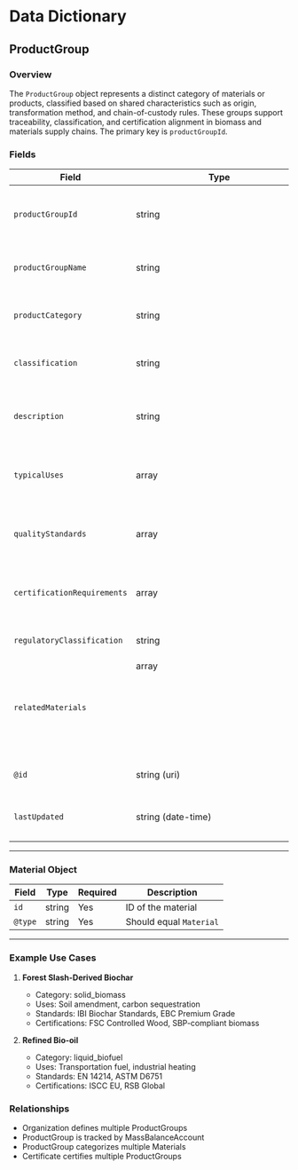 # Data Dictionary

## ProductGroup

### Overview
The `ProductGroup` object represents a distinct category of materials or products, classified based on shared characteristics such as origin, transformation method, and chain-of-custody rules. These groups support traceability, classification, and certification alignment in biomass and materials supply chains. The primary key is `productGroupId`.

### Fields

| Field                         | Type             | Required | Description                                                                 | Examples                                    |
|------------------------------|------------------|----------|-----------------------------------------------------------------------------|---------------------------------------------|
| `productGroupId`             | string           | Yes      | Unique identifier for the product group (primary key)                      | `PG-FS-BIOCHAR-001`                         |
| `productGroupName`           | string           | Yes      | Commercial or descriptive name of the product group                        | `Forest Slash-Derived Biochar`              |
| `productCategory`            | string           | Yes      | High-level category of the product (enum)                                  | `solid_biomass`, `liquid_biofuel`, `biogas` |
| `classification`             | string           | No       | Industry or regulatory classification code                                  | `ISO 17225-8`, `ISCC-EU-205`               |
| `description`                | string           | Yes      | Detailed description of the product group and its characteristics          | `Forest Slash-Derived Biochar (Western U.S., Wildfire Mitigation)` |
| `typicalUses`                | array<string>    | No       | Common applications and end-uses for products in this group                | `["Soil amendment", "Carbon sequestration"]` |
| `qualityStandards`           | array<string>    | No       | Quality standards and specifications applicable to this group              | `["IBI Biochar Standards", "EBC Premium Grade"]` |
| `certificationRequirements`  | array<string>    | No       | Required certification schemes for this product group                      | `["FSC Controlled Wood", "SBP-compliant biomass"]` |
| `regulatoryClassification`   | string           | No       | Regulatory status or classification                                        | `"Biomass Byproduct - CAR Protocol"`        |
| `relatedMaterials`          | array<object>    | No       | Materials that belong to this product group                                | See Material Object below                    |
| `@id`                        | string (uri)     | Yes      | Unique URI identifier for JSON-LD                                         | `https://github.com/carbondirect/BOOST/schemas/product-group/PG-001` |
| `lastUpdated`                | string (date-time)| No      | Timestamp of the most recent data update                                  | `2025-07-01T15:00:00Z`                      |

---

### Material Object

| Field   | Type   | Required | Description                           |
|---------|--------|----------|---------------------------------------|
| `id`    | string | Yes      | ID of the material                    |
| `@type` | string | Yes      | Should equal `Material`               |

---

### Example Use Cases

1. **Forest Slash-Derived Biochar**
   - Category: solid_biomass
   - Uses: Soil amendment, carbon sequestration
   - Standards: IBI Biochar Standards, EBC Premium Grade
   - Certifications: FSC Controlled Wood, SBP-compliant biomass

2. **Refined Bio-oil**
   - Category: liquid_biofuel
   - Uses: Transportation fuel, industrial heating
   - Standards: EN 14214, ASTM D6751
   - Certifications: ISCC EU, RSB Global

### Relationships
- Organization defines multiple ProductGroups
- ProductGroup is tracked by MassBalanceAccount
- ProductGroup categorizes multiple Materials
- Certificate certifies multiple ProductGroups